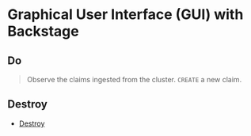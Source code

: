 # Graphical User Interface (GUI) with Backstage

## Do

> Observe the claims ingested from the cluster.
> `CREATE` a new claim.

## Destroy

* [Destroy](../destroy/idp.md)
